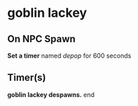 # goblin lackey
## On NPC Spawn

**Set a timer** named *depop* for 600 seconds
## Timer(s)

**goblin lackey despawns.**
end